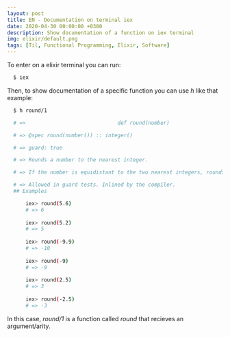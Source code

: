 ```yaml
---
layout: post
title: EN - Documentation on terminal iex
date: 2020-04-30 00:00:00 +0300
description: Show documentation of a function on iex terminal 
img: elixir/default.png
tags: [Til, Functional Programming, Elixir, Software]
---
```


To enter on a elixir terminal you can run:

```bash
  $ iex
```

Then, to show documentation of a specific function you can use _h_ like that example:


```bash
  $ h round/1

  # =>                              def round(number)                                

  # => @spec round(number()) :: integer()

  # => guard: true

  # => Rounds a number to the nearest integer.

  # => If the number is equidistant to the two nearest integers, rounds away from zero.

  # => Allowed in guard tests. Inlined by the compiler.
  ## Examples

      iex> round(5.6)
      # => 6
      
      iex> round(5.2)
      # => 5
      
      iex> round(-9.9)
      # => -10
      
      iex> round(-9)
      # => -9
      
      iex> round(2.5)
      # => 3
      
      iex> round(-2.5)
      # => -3

```
In this case, _round/1_ is a function called *round* that recieves an argument/arity.